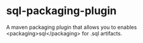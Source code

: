 sql-packaging-plugin
====================

A maven packaging plugin that allows you to enables &lt;packaging&gt;sql&lt;/packaging&gt; for .sql artifacts.